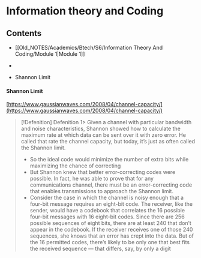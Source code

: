 # Information theory and Coding


## Contents

- [[Old_NOTES/Academics/Btech/S6/Information Theory And Coding/Module 1|Module 1]]
- 

- Shannon Limit


#### Shannon Limit
[https://www.gaussianwaves.com/2008/04/channel-capacity/](https://www.gaussianwaves.com/2008/04/channel-capacity/)

> [!Defenition] Defenition
1>
Given a channel with particular bandwidth and noise characteristics, Shannon showed how to calculate the maximum rate at which data can be sent over it with zero error. He called that rate the channel capacity, but today, it’s just as often called the Shannon limit.  
> - So the ideal code would minimize the number of extra bits while maximizing the chance of correcting  
> - But Shannon knew that better error-correcting codes were possible. In fact, he was able to prove that for any communications channel, there must be an error-correcting code that enables transmissions to approach the Shannon limit.  
> - Consider the case in which the channel is noisy enough that a four-bit message requires an eight-bit code. The receiver, like the sender, would have a codebook that correlates the 16 possible four-bit messages with 16 eight-bit codes. Since there are 256 possible sequences of eight bits, there are at least 240 that don’t appear in the codebook. If the receiver receives one of those 240 sequences, she knows that an error has crept into the data. But of the 16 permitted codes, there’s likely to be only one that best fits the received sequence — that differs, say, by only a digit
